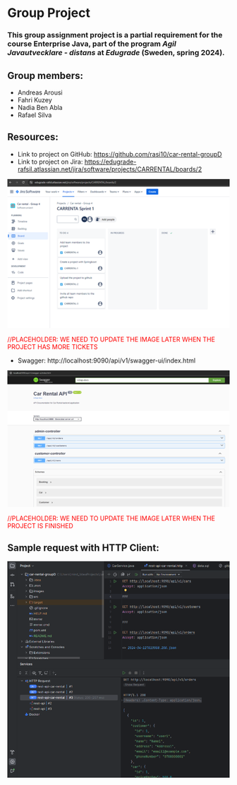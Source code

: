 # Group Project

### This group assignment project is a partial requirement for the course Enterprise Java, part of the program *Agil Javautvecklare - distans* at *Edugrade* (Sweden, spring 2024).

## Group members:
* Andreas Arousi
* Fahri Kuzey
* Nadia Ben Abla
* Rafael Silva


## Resources: 
* Link to project on GitHub: https://github.com/rasi10/car-rental-groupD
* Link to project on Jira: https://edugrade-rafsil.atlassian.net/jira/software/projects/CARRENTAL/boards/2

![Jira](./images/Jira.png)

<span style="color: red;">//PLACEHOLDER: WE NEED TO UPDATE THE IMAGE LATER WHEN THE PROJECT HAS MORE TICKETS</span>


* Swagger: http://localhost:9090/api/v1/swagger-ui/index.html

![Swagger](./images/swagger.png)

<span style="color: red;">//PLACEHOLDER: WE NEED TO UPDATE THE IMAGE LATER WHEN THE PROJECT IS FINISHED</span>


## Sample request with HTTP Client: 

![HTTP Client](./images/get-request.png)